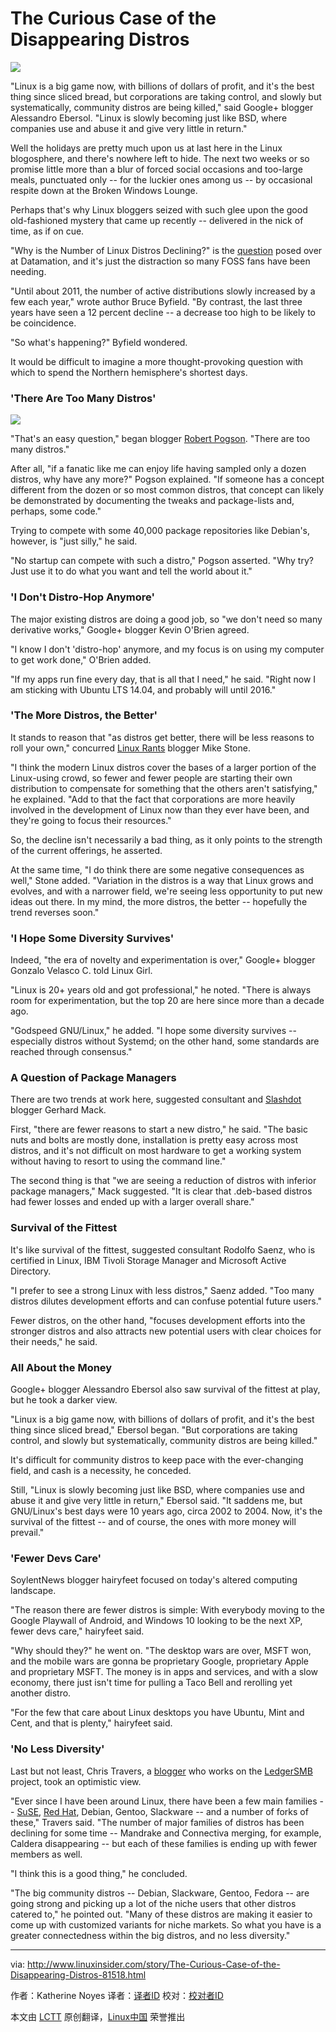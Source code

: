 The Curious Case of the Disappearing Distros
================================================================================
![](http://www.linuxinsider.com/ai/828896/linux-distros.jpg)

"Linux is a big game now, with billions of dollars of profit, and it's the best thing since sliced bread, but corporations are taking control, and slowly but systematically, community distros are being killed," said Google+ blogger Alessandro Ebersol. "Linux is slowly becoming just like BSD, where companies use and abuse it and give very little in return."

Well the holidays are pretty much upon us at last here in the Linux blogosphere, and there's nowhere left to hide. The next two weeks or so promise little more than a blur of forced social occasions and too-large meals, punctuated only -- for the luckier ones among us -- by occasional respite down at the Broken Windows Lounge.

Perhaps that's why Linux bloggers seized with such glee upon the good old-fashioned mystery that came up recently -- delivered in the nick of time, as if on cue.

"Why is the Number of Linux Distros Declining?" is the [question][1] posed over at Datamation, and it's just the distraction so many FOSS fans have been needing.

"Until about 2011, the number of active distributions slowly increased by a few each year," wrote author Bruce Byfield. "By contrast, the last three years have seen a 12 percent decline -- a decrease too high to be likely to be coincidence.

"So what's happening?" Byfield wondered.

It would be difficult to imagine a more thought-provoking question with which to spend the Northern hemisphere's shortest days.

### 'There Are Too Many Distros' ###

![](http://www.linuxinsider.com/images/article_images/linuxgirl_bg_pinkswirl_150x245.jpg)

"That's an easy question," began blogger [Robert Pogson][2]. "There are too many distros."

After all, "if a fanatic like me can enjoy life having sampled only a dozen distros, why have any more?" Pogson explained. "If someone has a concept different from the dozen or so most common distros, that concept can likely be demonstrated by documenting the tweaks and package-lists and, perhaps, some code."

Trying to compete with some 40,000 package repositories like Debian's, however, is "just silly," he said.

"No startup can compete with such a distro," Pogson asserted. "Why try? Just use it to do what you want and tell the world about it."

### 'I Don't Distro-Hop Anymore' ###

The major existing distros are doing a good job, so "we don't need so many derivative works," Google+ blogger Kevin O'Brien agreed.

"I know I don't 'distro-hop' anymore, and my focus is on using my computer to get work done," O'Brien added.

"If my apps run fine every day, that is all that I need," he said. "Right now I am sticking with Ubuntu LTS 14.04, and probably will until 2016."

### 'The More Distros, the Better' ###

It stands to reason that "as distros get better, there will be less reasons to roll your own," concurred [Linux Rants][3] blogger Mike Stone.

"I think the modern Linux distros cover the bases of a larger portion of the Linux-using crowd, so fewer and fewer people are starting their own distribution to compensate for something that the others aren't satisfying," he explained. "Add to that the fact that corporations are more heavily involved in the development of Linux now than they ever have been, and they're going to focus their resources."

So, the decline isn't necessarily a bad thing, as it only points to the strength of the current offerings, he asserted.

At the same time, "I do think there are some negative consequences as well," Stone added. "Variation in the distros is a way that Linux grows and evolves, and with a narrower field, we're seeing less opportunity to put new ideas out there. In my mind, the more distros, the better -- hopefully the trend reverses soon."

### 'I Hope Some Diversity Survives' ###

Indeed, "the era of novelty and experimentation is over," Google+ blogger Gonzalo Velasco C. told Linux Girl.

"Linux is 20+ years old and got professional," he noted. "There is always room for experimentation, but the top 20 are here since more than a decade ago.

"Godspeed GNU/Linux," he added. "I hope some diversity survives -- especially distros without Systemd; on the other hand, some standards are reached through consensus."

### A Question of Package Managers ###

There are two trends at work here, suggested consultant and [Slashdot][4] blogger Gerhard Mack.

First, "there are fewer reasons to start a new distro," he said. "The basic nuts and bolts are mostly done, installation is pretty easy across most distros, and it's not difficult on most hardware to get a working system without having to resort to using the command line."

The second thing is that "we are seeing a reduction of distros with inferior package managers," Mack suggested. "It is clear that .deb-based distros had fewer losses and ended up with a larger overall share."

### Survival of the Fittest ###

It's like survival of the fittest, suggested consultant Rodolfo Saenz, who is certified in Linux, IBM Tivoli Storage Manager and Microsoft Active Directory.

"I prefer to see a strong Linux with less distros," Saenz added. "Too many distros dilutes development efforts and can confuse potential future users."

Fewer distros, on the other hand, "focuses development efforts into the stronger distros and also attracts new potential users with clear choices for their needs," he said.

### All About the Money ###

Google+ blogger Alessandro Ebersol also saw survival of the fittest at play, but he took a darker view.

"Linux is a big game now, with billions of dollars of profit, and it's the best thing since sliced bread," Ebersol began. "But corporations are taking control, and slowly but systematically, community distros are being killed."

It's difficult for community distros to keep pace with the ever-changing field, and cash is a necessity, he conceded.

Still, "Linux is slowly becoming just like BSD, where companies use and abuse it and give very little in return," Ebersol said. "It saddens me, but GNU/Linux's best days were 10 years ago, circa 2002 to 2004. Now, it's the survival of the fittest -- and of course, the ones with more money will prevail."

### 'Fewer Devs Care' ###

SoylentNews blogger hairyfeet focused on today's altered computing landscape.

"The reason there are fewer distros is simple: With everybody moving to the Google Playwall of Android, and Windows 10 looking to be the next XP, fewer devs care," hairyfeet said.

"Why should they?" he went on. "The desktop wars are over, MSFT won, and the mobile wars are gonna be proprietary Google, proprietary Apple and proprietary MSFT. The money is in apps and services, and with a slow economy, there just isn't time for pulling a Taco Bell and rerolling yet another distro.

"For the few that care about Linux desktops you have Ubuntu, Mint and Cent, and that is plenty," hairyfeet said.

### 'No Less Diversity' ###

Last but not least, Chris Travers, a [blogger][5] who works on the [LedgerSMB][6] project, took an optimistic view.

"Ever since I have been around Linux, there have been a few main families -- [SuSE][7], [Red Hat][8], Debian, Gentoo, Slackware -- and a number of forks of these," Travers said. "The number of major families of distros has been declining for some time -- Mandrake and Connectiva merging, for example, Caldera disappearing -- but each of these families is ending up with fewer members as well.

"I think this is a good thing," he concluded.

"The big community distros -- Debian, Slackware, Gentoo, Fedora -- are going strong and picking up a lot of the niche users that other distros catered to," he pointed out. "Many of these distros are making it easier to come up with customized variants for niche markets. So what you have is a greater connectedness within the big distros, and no less diversity."

--------------------------------------------------------------------------------

via: http://www.linuxinsider.com/story/The-Curious-Case-of-the-Disappearing-Distros-81518.html

作者：Katherine Noyes 
译者：[译者ID](https://github.com/译者ID)
校对：[校对者ID](https://github.com/校对者ID)

本文由 [LCTT](https://github.com/LCTT/TranslateProject) 原创翻译，[Linux中国](http://linux.cn/) 荣誉推出

[1]:http://www.datamation.com/open-source/why-is-the-number-of-linux-distros-declining.html
[2]:http://mrpogson.com/
[3]:http://linuxrants.com/
[4]:http://slashdot.org/
[5]:http://ledgersmbdev.blogspot.com/
[6]:http://www.ledgersmb.org/
[7]:http://www.novell.com/linux
[8]:http://www.redhat.com/
